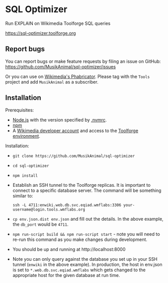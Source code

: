 # SQL Optimizer

Run EXPLAIN on Wikimedia Toolforge SQL queries

https://sql-optimizer.toolforge.org

## Report bugs

You can report bugs or make feature requests by filing an issue on GitHub:
https://github.com/MusikAnimal/sql-optimizer/issues

Or you can use on
[Wikimedia's Phabricator](https://phabricator.wikimedia.org/maniphest/task/edit/form/1/?projects=Tools&title=SQL%20Optimizer&description=https://tools.wmflabs.org/sql-optimizer&subscribers=MusikAnimal).
Please tag with the `Tools` project and add `MusikAnimal` as a subscriber.

## Installation

Prerequisites:

* [Node.js](https://nodejs.org/en/) with the version specified by [.nvmrc](.nvmrc).
* [npm](https://www.npmjs.com/)
* A [Wikimedia developer account](https://wikitech.wikimedia.org/wiki/Help:Create_a_Wikimedia_developer_account)
  and access to the [Toolforge environment](https://wikitech.wikimedia.org/wiki/Portal:Toolforge).

Installation:

* `git clone https://github.com/MusikAnimal/sql-optimizer`
* `cd sql-optimizer`
* `npm install`
* Establish an SSH tunnel to the Toolforge replicas.
  It is important to connect to a specific database server.
  The command will be something similar to:

      ssh -L 4711:enwiki.web.db.svc.eqiad.wmflabs:3306 your-username@login.tools.wmflabs.org

* `cp env.json.dist env.json` and fill out the details. In the above example,
  the `db_port` would be `4711`.
* `npm run-script build && npm run-script start` - note you will need to re-run this
  command as you make changes during development.
* You should be up and running at http://localhost:8000
* Note you can only query against the database you set up in your SSH tunnel (`enwiki` in the above example).
  In production, the host in env.json is set to `*.web.db.svc.eqiad.wmflabs` which gets changed to the
  appropriate host for the given database at run time.
